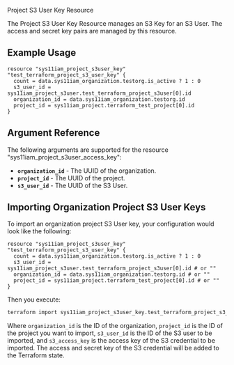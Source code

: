 Project S3 User Key Resource

The Project S3 User Key Resource manages an S3 Key for an S3 User. The access and secret key pairs are managed by this resource.

## Example Usage

```hcl
resource "sys11iam_project_s3user_key" "test_terraform_project_s3_user_key" {
  count = data.sys11iam_organization.testorg.is_active ? 1 : 0
  s3_user_id = sys11iam_project_s3user.test_terraform_project_s3user[0].id
  organization_id = data.sys11iam_organization.testorg.id
  project_id = sys11iam_project.terraform_test_project[0].id
}
```

## Argument Reference

The following arguments are supported for the resource "sys11iam_project_s3user_access_key":

* **`organization_id`** - The UUID of the organization.
* **`project_id`** - The UUID of the project.
* **`s3_user_id`** - The UUID of the S3 User.

## Importing Organization Project S3 User Keys

To import an organization project S3 User key, your configuration would look like the following:

```hcl
resource "sys11iam_project_s3user_key" "test_terraform_project_s3_user_key" {
  count = data.sys11iam_organization.testorg.is_active ? 1 : 0
  s3_user_id = sys11iam_project_s3user.test_terraform_project_s3user[0].id # or ""
  organization_id = data.sys11iam_organization.testorg.id # or ""
  project_id = sys11iam_project.terraform_test_project[0].id # or ""
}

```
Then you execute:

```bash
terraform import sys11iam_project_s3user_key.test_terraform_project_s3_user_key <organization_id,project_id,s3_user_id,s3_access_key>
```

Where `organization_id` is the ID of the organization, `project_id` is the ID of the project you want to import, `s3_user_id` is the ID of the S3 user to be imported, and `s3_access_key` is the access key of the S3 credential to be imported. The access and secret key of the S3 credential will be added to the Terraform state.

